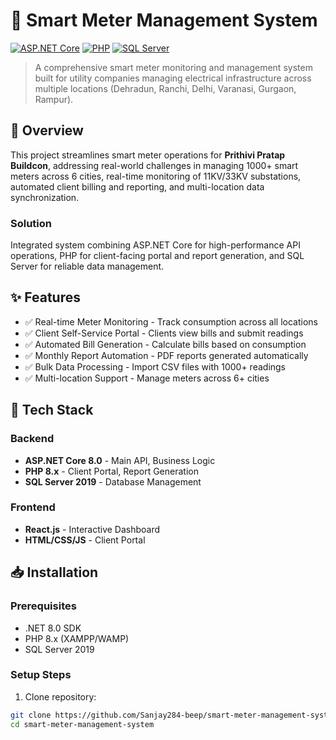 # 🔌 Smart Meter Management System

[![ASP.NET Core](https://img.shields.io/badge/ASP.NET%20Core-8.0-purple)](https://dotnet.microsoft.com/)
[![PHP](https://img.shields.io/badge/PHP-8.x-blue)](https://php.net/)
[![SQL Server](https://img.shields.io/badge/SQL%20Server-2019-red)](https://www.microsoft.com/sql-server)

> A comprehensive smart meter monitoring and management system built for utility companies managing electrical infrastructure across multiple locations (Dehradun, Ranchi, Delhi, Varanasi, Gurgaon, Rampur).

## 🎯 Overview

This project streamlines smart meter operations for **Prithivi Pratap Buildcon**, addressing real-world challenges in managing 1000+ smart meters across 6 cities, real-time monitoring of 11KV/33KV substations, automated client billing and reporting, and multi-location data synchronization.

### Solution
Integrated system combining ASP.NET Core for high-performance API operations, PHP for client-facing portal and report generation, and SQL Server for reliable data management.

## ✨ Features

- ✅ Real-time Meter Monitoring - Track consumption across all locations
- ✅ Client Self-Service Portal - Clients view bills and submit readings
- ✅ Automated Bill Generation - Calculate bills based on consumption
- ✅ Monthly Report Automation - PDF reports generated automatically
- ✅ Bulk Data Processing - Import CSV files with 1000+ readings
- ✅ Multi-location Support - Manage meters across 6+ cities

## 🚀 Tech Stack

### Backend
- **ASP.NET Core 8.0** - Main API, Business Logic
- **PHP 8.x** - Client Portal, Report Generation
- **SQL Server 2019** - Database Management

### Frontend
- **React.js** - Interactive Dashboard
- **HTML/CSS/JS** - Client Portal

## 📥 Installation

### Prerequisites
- .NET 8.0 SDK
- PHP 8.x (XAMPP/WAMP)
- SQL Server 2019

### Setup Steps

1. Clone repository:
```bash
git clone https://github.com/Sanjay284-beep/smart-meter-management-system.git
cd smart-meter-management-system
